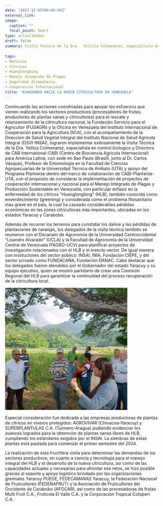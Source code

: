 ```yaml
---
date: "2023-12-05T00:00:00Z"
external_link: 
image:
  caption: ""
  focal_point: Smart
type: actualidades
draft: false
summary: Visita Técnica de la Dra.  Yelitza Colmenarez, especialista en control biologico y Directora de CAB International-CABI (Centro de Biociencia Agrícola Internacional) para América Latina, con sede en Sao Paulo (Brasil), junto al  Dr. Carlos Vásquez, Profesor de Entomología en la Facultad de Ciencias Agropecuarias de la Universidad Técnica de Ambato (UTA) y apoyo del Programa Plantwise dentro del marco de colaboración de CABI-Plantwise-UTA, con el propósito de considerar la implementación de proyectos de cooperación internacional y nacional para el Manejo Integrado de Plagas y Producción Sustentable en Venezuela, con particular énfasis en la enfermedad de los cítricos “Huanglongbing” (HLB).

tags:
- Noticias
- Cítricas
- Huanglongbing
- Manejo Integrado de Plagas
- Seguridad Alimentaria
- Cooperación Internacional
title: "AVANZANDO HACIA LA NUEVA CITRICULTURA EN VENEZUELA"
---
```


Continuando las acciones coordinadas para apoyar los esfuerzos que vienen realizando los sectores productivos (procesadores de frutas, productores de plantas sanas y citricultores) para el rescate y relanzamiento de la citricultura nacional, la Fundación Servicio para el Agricultor (FUSAGRI) y la Oficina en Venezuela del Instituto Internacional de Cooperación para la Agricultura (IICA), con el acompañamiento de la Dirección de Salud Vegetal Integral del Instituto Nacional de Salud Agrícola Integral (DSVI-INSAI), lograron implementar exitosamente la Visita Técnica de la Dra.  Yelitza Colmenarez, especialista en control biologico y Directora de CAB International-CABI (Centro de Biociencia Agrícola Internacional) para América Latina, con sede en Sao Paulo (Brasil), junto al  Dr. Carlos Vásquez, Profesor de Entomología en la Facultad de Ciencias Agropecuarias de la Universidad Técnica de Ambato (UTA) y apoyo del Programa Plantwise dentro del marco de colaboración de CABI-Plantwise-UTA, con el propósito de considerar la implementación de proyectos de cooperación internacional y nacional para el Manejo Integrado de Plagas y Producción Sustentable en Venezuela, con particular énfasis en la enfermedad de los cítricos “Huanglongbing” (HLB), también conocida como enverdecimiento (greening) y considerada como el problema fitosanitario más grave en el país, la cual  ha causado considerables pérdidas económicas en las zonas citricultoras más importantes, ubicadas en los estados Yaracuy y Carabobo.

Además de recorrer los terrenos para constatar los daños y las pérdidas de plantaciones de naranjas, los delegados de la visita técnica también se reunieron con el Decanato de Agronomía de la Universidad Centroccidental “Lisandro Alvarado” (UCLA) y la Facultad de Agronomía de la Universidad Central de Venezuela (FAGRO-UCV) para planificar proyectos de investigación relacionados con el HLB y el insecto vector. De igual manera con instituciones del sector público: INSAI, INIA, Fundación CIEPE, y del sector privado como FUNDACAÑA, Fundación DANAC.  Cabe destacar que  los delegados fueron atendidos por el Gobernador del estado Yaracuy y su equipo ejecutivo, quien se mostró partidario de crear una Comisión Regional del HLB para garantizar la continuidad del proceso recuperación de la citricultura local. 


<img src="cabi.jpg" class="center-block" style="width:80%;">


Especial consideración fue dedicada a las empresas productoras de plantas de cítricos en viveros protegidos: AGROVIVAR (Chivacoa-Yaracuy) y SUPERPLANTULAS C.A. (Turmero-Aragua) pudiendo evidenciar los avances logrados para la obtención de plantas sanas libres de HLB, cumpliendo los estándares exigidos por el INSAI. 
La siembras de estas plantas está pautada para comenzar el primer semestre del 2024.

La realización de esta fructífera visita para determinar las demandas de los sectores productivos, en cuanto a ciencia y tecnología para el manejo integral del HLB y el desarrollo de la nueva citricultura, así como de las capacidades actuales y necesarias para afrontar ese retos, se hizo posible gracias al soporte y apoyo logístico brindado por las organizaciones gremiales Yaracuy PUEDE, FEDECAMARAS Yaracuy, la Federación Nacional de Fruticultores (FEDENAFRUT) y la Asociación de Fruticultores del Occidente de Carabobo (AFOCAR), así como de las procesadoras de frutas Multi Fruit C.A., Frutícola El Valle C.A. y la Corporación Tropical Cotoperí C.A.








